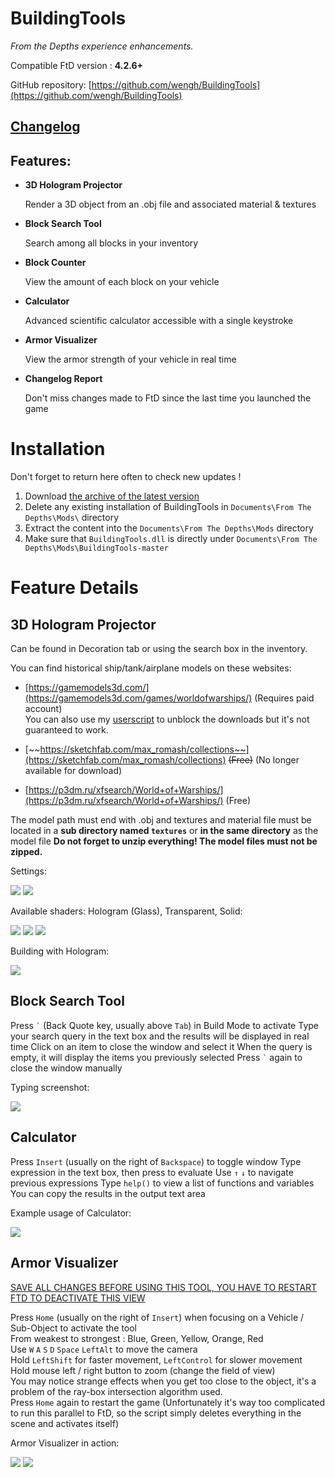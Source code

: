 BuildingTools
=====

*From the Depths experience enhancements.*

Compatible FtD version : **4.2.6+**

GitHub repository: [https://github.com/wengh/BuildingTools](https://github.com/wengh/BuildingTools)

[Changelog](https://github.com/wengh/BuildingTools/blob/master/changelog.txt)
---

Features:
-----

- **3D Hologram Projector**  
  
    Render a 3D object from an .obj file and associated material & textures

- **Block Search Tool**  
  
    Search among all blocks in your inventory

- **Block Counter**  
  
    View the amount of each block on your vehicle

- **Calculator**  
  
    Advanced scientific calculator accessible with a single keystroke

- **Armor Visualizer**  
  
    View the armor strength of your vehicle in real time

- **Changelog Report**  
  
    Don't miss changes made to FtD since the last time you launched the game

Installation
=====

Don't forget to return here often to check new updates !

1. Download [the archive of the latest version](https://github.com/Why7090/BuildingTools/archive/master.zip)
2. Delete any existing installation of BuildingTools in `Documents\From The Depths\Mods\` directory
3. Extract the content into the `Documents\From The Depths\Mods` directory
4. Make sure that `BuildingTools.dll` is directly under `Documents\From The Depths\Mods\BuildingTools-master`

Feature Details
=====

3D Hologram Projector
-----

Can be found in Decoration tab or using the search box in the inventory.

You can find historical ship/tank/airplane models on these websites:

- [https://gamemodels3d.com/](https://gamemodels3d.com/games/worldofwarships/) (Requires paid account)   
  You can also use my [userscript](https://greasyfork.org/zh-CN/scripts/406227-unblock-gamemodels3d) to unblock the downloads but it's not guaranteed to work.

- [~~https://sketchfab.com/max_romash/collections~~](https://sketchfab.com/max_romash/collections) ~~(Free)~~ (No longer available for download)

- [https://p3dm.ru/xfsearch/World+of+Warships/](https://p3dm.ru/xfsearch/World+of+Warships/) (Free)

The model path must end with .obj and textures and material file must be located in a **sub directory named `textures`** or **in the same directory** as the model file
**Do not forget to unzip everything! The model files must not be zipped.**

Settings:

[![](https://i.imgur.com/OYwLA1dl.jpg)](https://i.imgur.com/OYwLA1d.jpg) [![](https://i.imgur.com/eCpfUVPl.jpg)](https://i.imgur.com/eCpfUVP.jpg)

Available shaders: Hologram (Glass), Transparent, Solid:

[![](https://i.imgur.com/UpMmzjHm.jpg)](https://i.imgur.com/UpMmzjH.jpg) [![](https://i.imgur.com/XzBF9m0m.jpg)](https://i.imgur.com/XzBF9m0.jpg) [![](https://i.imgur.com/2x3sBhGm.jpg)](https://i.imgur.com/2x3sBhG.jpg)

Building with Hologram:

[![](https://i.imgur.com/hhDehMdl.jpg)](https://i.imgur.com/hhDehMd.jpg)

Block Search Tool
-----

Press `` ` `` (Back Quote key, usually above `Tab`) in Build Mode to activate
Type your search query in the text box and the results will be displayed in real time
Click on an item to close the window and select it
When the query is empty, it will display the items you previously selected
Press `` ` `` again to close the window manually

Typing screenshot:

[![](https://media.giphy.com/media/S9EjFTpMFzrSmU5x7S/giphy.gif)](https://i.imgur.com/iLmL9ZG.gif)

Calculator
-----

Press `Insert` (usually on the right of `Backspace`) to toggle window
Type expression in the text box, then press <Enter> to evaluate
Use `↑` `↓` to navigate previous expressions
Type `help()` to view a list of functions and variables
You can copy the results in the output text area

Example usage of Calculator:

[![](https://i.imgur.com/sTeMcoel.png)](https://i.imgur.com/sTeMcoe.png)

Armor Visualizer
-----

<ins>SAVE ALL CHANGES BEFORE USING THIS TOOL, YOU HAVE TO RESTART FTD TO DEACTIVATE THIS VIEW</ins>

Press `Home` (usually on the right of `Insert`) when focusing on a Vehicle / Sub-Object to activate the tool  
From weakest to strongest : Blue, Green, Yellow, Orange, Red  
Use `W` `A` `S` `D` `Space` `LeftAlt` to move the camera  
Hold `LeftShift` for faster movement, `LeftControl` for slower movement  
Hold mouse left / right button to zoom (change the field of view)  
You may notice strange effects when you get too close to the object, it's a problem of the ray-box intersection algorithm used.  
Press `Home` again to restart the game (Unfortunately it's way too complicated to run this parallel to FtD, so the script simply deletes everything in the scene and activates itself)

Armor Visualizer in action:

[![](https://i.imgur.com/c6CAhDtm.png)](https://i.imgur.com/c6CAhDt.png) [![](https://i.imgur.com/Zr7DwQbm.png)](https://i.imgur.com/Zr7DwQb.png)
